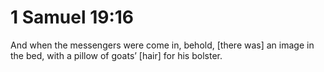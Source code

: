 # 1 Samuel 19:16

And when the messengers were come in, behold, [there was] an image in the bed, with a pillow of goats’ [hair] for his bolster.